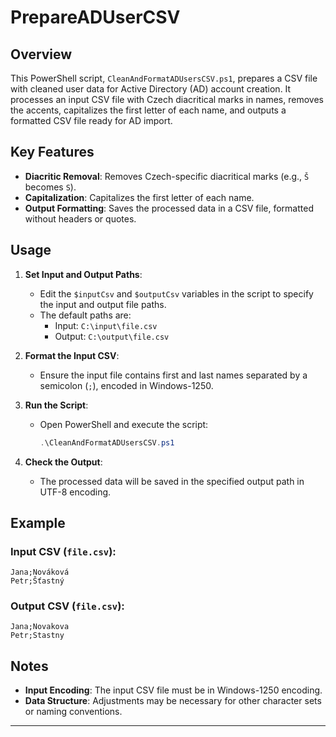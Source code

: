 # PrepareADUserCSV

## Overview

This PowerShell script, `CleanAndFormatADUsersCSV.ps1`, prepares a CSV file with cleaned user data for Active Directory (AD) account creation. It processes an input CSV file with Czech diacritical marks in names, removes the accents, capitalizes the first letter of each name, and outputs a formatted CSV file ready for AD import.

## Key Features

- **Diacritic Removal**: Removes Czech-specific diacritical marks (e.g., `Š` becomes `S`).
- **Capitalization**: Capitalizes the first letter of each name.
- **Output Formatting**: Saves the processed data in a CSV file, formatted without headers or quotes.

## Usage

1. **Set Input and Output Paths**:
   - Edit the `$inputCsv` and `$outputCsv` variables in the script to specify the input and output file paths.
   - The default paths are:
     - Input: `C:\input\file.csv`
     - Output: `C:\output\file.csv`

2. **Format the Input CSV**:
   - Ensure the input file contains first and last names separated by a semicolon (`;`), encoded in Windows-1250.

3. **Run the Script**:
   - Open PowerShell and execute the script:
     ```powershell
     .\CleanAndFormatADUsersCSV.ps1
     ```

4. **Check the Output**:
   - The processed data will be saved in the specified output path in UTF-8 encoding.

## Example

### Input CSV (`file.csv`):
```plaintext
Jana;Nováková
Petr;Šťastný
```

### Output CSV (`file.csv`):
```plaintext
Jana;Novakova
Petr;Stastny
```

## Notes

- **Input Encoding**: The input CSV file must be in Windows-1250 encoding.
- **Data Structure**: Adjustments may be necessary for other character sets or naming conventions.

---
